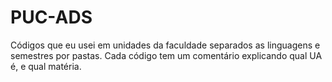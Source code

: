 # PUC-ADS
Códigos que eu usei em unidades da faculdade separados as linguagens e semestres por pastas. Cada código tem um comentário explicando qual UA é, e qual matéria.